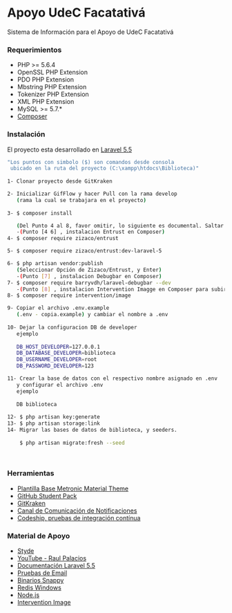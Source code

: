 
# Apoyo UdeC Facatativá

Sistema de Información para el Apoyo de UdeC Facatativá

### Requerimientos

* PHP >= 5.6.4
* OpenSSL PHP Extension
* PDO PHP Extension
* Mbstring PHP Extension
* Tokenizer PHP Extension
* XML PHP Extension
* MySQL >= 5.7.*
* <a href="https://getcomposer.org/">Composer</a>

### Instalación

El proyecto esta desarrollado en [Laravel 5.5](https://laravel.com/docs/5.5/)

```sh
"Los puntos con simbolo ($) son comandos desde consola
 ubicado en la ruta del proyecto (C:\xampp\htdocs\Biblioteca)"
 
1- Clonar proyecto desde GitKraken

2- Inicializar GifFlow y hacer Pull con la rama develop
   (rama la cual se trabajara en el proyecto)
   
3- $ composer install  

   (Del Punto 4 al 8, favor omitir, lo siguiente es documental. Saltar al Punto 9)
   -(Punto [4 6] , instalacion Entrust en Composer)
4- $ composer require zizaco/entrust

5- $ composer require zizaco/entrust:dev-laravel-5

6- $ php artisan vendor:publish
   (Seleccionar Opción de Zizaco/Entrust, y Enter)
   -(Punto [7] , instalacion Debugbar en Composer)
7- $ composer require barryvdh/laravel-debugbar --dev
   -(Punto [8] , instalacion Intervention Imagge en Composer para subir Foto a prpyecto)
8- $ composer require intervention/image

9- Copiar el archivo .env.example 
   (.env - copia.example) y cambiar el nombre a .env 
   
10- Dejar la configuracion DB de developer
   ejemplo
   
   DB_HOST_DEVELOPER=127.0.0.1
   DB_DATABASE_DEVELOPER=biblioteca
   DB_USERNAME_DEVELOPER=root
   DB_PASSWORD_DEVELOPER=123

11- Crear la base de datos con el respectivo nombre asignado en .env	
   y configurar el archivo .env 
   ejemplo
   
   DB biblioteca
   
12- $ php artisan key:generate
13- $ php artisan storage:link
14- Migrar las bases de datos de biblioteca, y seeders.
   
    $ php artisan migrate:fresh --seed
    
 
```

### Herramientas

* <a href="https://github.com/siaaf-udec/dashboard-template">Plantilla Base Metronic Material Theme</a>
* <a href="https://education.github.com/pack">GitHub Student Pack</a>
* <a href="https://www.gitkraken.com/">GitKraken</a>
* <a href="https://siaaf-cit.slack.com/">Canal de Comunicación de Notificaciones</a>
* <a href="http://codeship.com/">Codeship, pruebas de integración contínua</a>



### Material de Apoyo

* <a href="https://styde.net/">Styde</a>
* <a href="https://www.youtube.com/channel/UC07xim4Gg8kOk3uZwMrGNeQ/playlists">YouTube - Raul Palacios</a>
* <a href="https://laravel.com/docs/5.5">Documentación Laravel 5.5</a>
* <a href="https://mailtrap.io/">Pruebas de Email</a>
* <a href="https://wkhtmltopdf.org/downloads.html">Binarios Snappy</a>
* <a href="https://github.com/MicrosoftArchive/redis/releases">Redis Windows</a>
* <a href="https://nodejs.org/en/">Node.js</a>
* <a href="https://jesuschicano.es/como-subir-imagenes-en-laravel/">Intervention Image</a>

